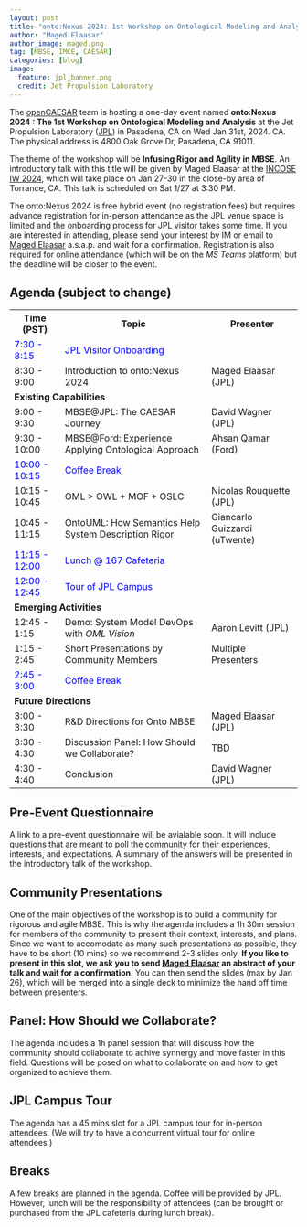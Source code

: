 ```yaml
---
layout: post
title: "onto:Nexus 2024: 1st Workshop on Ontological Modeling and Analysis"
author: "Maged Elaasar"
author_image: maged.png
tag: [MBSE, IMCE, CAESAR]
categories: [blog]
image:
  feature: jpl_banner.png
  credit: Jet Propulsion Laboratory
---
```


The [openCAESAR](https://www.opencaesar.io/) team is hosting a one-day event named **onto:Nexus 2024 : The 1st Workshop on Ontological Modeling and Analysis** at the Jet Propulsion Laboratory ([JPL](https://www.jpl.nasa.gov/)) in Pasadena, CA on Wed Jan 31st, 2024. CA. The physical address is 4800 Oak Grove Dr, Pasadena, CA 91011.

The theme of the workshop will be **Infusing Rigor and Agility in MBSE**. An introductory talk with this title will be given by Maged Elaasar at the [INCOSE IW 2024](https://www.incose.org/IW2024), which will take place on Jan 27-30 in the close-by area of Torrance, CA. This talk is scheduled on Sat 1/27 at 3:30 PM.

The onto:Nexus 2024 is free hybrid event (no registration fees) but requires advance registration for in-person attendance as the JPL venue space is limited and the onboarding process for JPL visitor takes some time. If you are interested in attending, please send your interest by IM or email to [Maged Elaasar](mailto:elaasar@jpl.nasa.gov) a.s.a.p. and wait for a confirmation. Registration is also required for online attendance (which will be on the *MS Teams* platform) but the deadline will be closer to the event.

## Agenda (subject to change)

<table>
  <tr>
    <th>Time (PST)</th>
    <th>Topic</th>
    <th>Presenter</th>
  </tr>
  <tr style="color: blue;">
    <td>7:30 - 8:15</td>
    <td colspan="2">JPL Visitor Onboarding</td>
  </tr>
  <tr>
    <td>8:30 - 9:00</td>
    <td>Introduction to onto:Nexus 2024</td>
    <td>Maged Elaasar (JPL)</td>
  </tr>
  <tr>
    <td colspan="3"><b>Existing Capabilities</b></td>
  </tr>
  <tr>
    <td>9:00 - 9:30</td>
    <td>MBSE@JPL: The CAESAR Journey</td>
    <td>David Wagner (JPL)</td>
  </tr>
  <tr>
    <td>9:30 - 10:00</td>
    <td>MBSE@Ford: Experience Applying Ontological Approach</td>
    <td>Ahsan Qamar (Ford)</td>
  </tr>
  <tr style="color: blue;">
    <td>10:00 - 10:15</td>
    <td colspan="2">Coffee Break</td>
  </tr>
  <tr>
    <td>10:15 - 10:45</td>
    <td>OML > OWL + MOF + OSLC</td>
    <td>Nicolas Rouquette (JPL)</td>
  </tr>
  <tr>
    <td>10:45 - 11:15</td>
    <td>OntoUML: How Semantics Help System Description Rigor</td>
    <td>Giancarlo Guizzardi (uTwente)</td>
  </tr>
  <tr style="color: blue;">
    <td>11:15 - 12:00</td>
    <td colspan="2">Lunch @ 167 Cafeteria</td>
  </tr>
  <tr style="color: blue;">
    <td>12:00 - 12:45</td>
    <td colspan="2">Tour of JPL Campus</td>
  </tr>
  <tr>
    <td colspan="3"><b>Emerging Activities</b></td>
  </tr>
  <tr>
    <td>12:45 - 1:15</td>
    <td>Demo: System Model DevOps with <i>OML Vision</i></td>
    <td>Aaron Levitt (JPL)</td>
  </tr>
  <tr>
    <td>1:15 - 2:45</td>
    <td>Short Presentations by Community Members</td>
    <td>Multiple Presenters</td>
  </tr>
  <tr style="color: blue;">
    <td>2:45 - 3:00</td>
    <td colspan="2">Coffee Break</td>
  </tr>
  <tr>
    <td colspan="3"><b>Future Directions</b></td>
  </tr>
  <tr>
    <td>3:00 - 3:30</td>
    <td>R&D Directions for Onto MBSE</td>
    <td>Maged Elaasar (JPL)</td>
  </tr>
  <tr>
    <td>3:30 - 4:30</td>
    <td>Discussion Panel: How Should we Collaborate?</td>
    <td>TBD</td>
  </tr>
  <tr>
    <td>4:30 - 4:40</td>
    <td>Conclusion</td>
    <td>David Wagner (JPL)</td>
  </tr>
</table>

## Pre-Event Questionnaire

A link to a pre-event questionnaire will be avialable soon. It will include questions that are meant to poll the community for their experiences, interests, and expectations. A summary of the answers will be presented in the introductory talk of the workshop.

## Community Presentations

One of the main objectives of the workshop is to build a community for rigorous and agile MBSE. This is why the agenda includes a 1h 30m session for members of the community to present their context, interests, and plans. Since we want to accomodate as many such presentations as possible, they have to be short (10 mins) so we recommend 2-3 slides only. <b>If you like to present in this slot, we ask you to send [Maged Elaasar](mailto:elaasar@jpl.nasa.gov) an abstract of your talk and wait for a confirmation</b>. You can then send the slides (max by Jan 26), which will be merged into a single deck to minimize the hand off time between presenters.

## Panel: How Should we Collaborate?

The agenda includes a 1h panel session that will discuss how the community should collaborate to achive synnergy and move faster in this field. Questions will be posed on what to collaborate on and how to get organized to achieve them.

## JPL Campus Tour

The agenda has a 45 mins slot for a JPL campus tour for in-person attendees. (We will try to have a concurrent virtual tour for online attendees.)

## Breaks

A few breaks are planned in the agenda. Coffee will be provided by JPL. However, lunch will be the responsibility of attendees (can be brought or purchased from the JPL cafeteria during lunch break).

